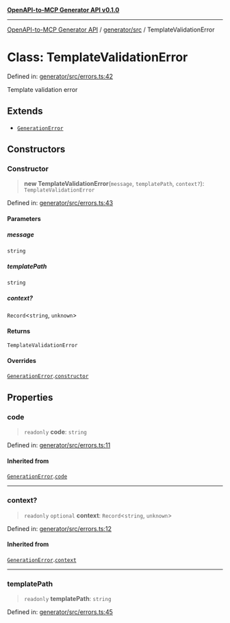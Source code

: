 [**OpenAPI-to-MCP Generator API v0.1.0**](../../../README.md)

***

[OpenAPI-to-MCP Generator API](../../../modules.md) / [generator/src](../README.md) / TemplateValidationError

# Class: TemplateValidationError

Defined in: [generator/src/errors.ts:42](https://github.com/salacoste/openapi-mcp-generator/blob/fda5c6400a831cddbad9eacd652e11b2f7410b22/packages/generator/src/errors.ts#L42)

Template validation error

## Extends

- [`GenerationError`](GenerationError.md)

## Constructors

### Constructor

> **new TemplateValidationError**(`message`, `templatePath`, `context?`): `TemplateValidationError`

Defined in: [generator/src/errors.ts:43](https://github.com/salacoste/openapi-mcp-generator/blob/fda5c6400a831cddbad9eacd652e11b2f7410b22/packages/generator/src/errors.ts#L43)

#### Parameters

##### message

`string`

##### templatePath

`string`

##### context?

`Record`\<`string`, `unknown`\>

#### Returns

`TemplateValidationError`

#### Overrides

[`GenerationError`](GenerationError.md).[`constructor`](GenerationError.md#constructor)

## Properties

### code

> `readonly` **code**: `string`

Defined in: [generator/src/errors.ts:11](https://github.com/salacoste/openapi-mcp-generator/blob/fda5c6400a831cddbad9eacd652e11b2f7410b22/packages/generator/src/errors.ts#L11)

#### Inherited from

[`GenerationError`](GenerationError.md).[`code`](GenerationError.md#code)

***

### context?

> `readonly` `optional` **context**: `Record`\<`string`, `unknown`\>

Defined in: [generator/src/errors.ts:12](https://github.com/salacoste/openapi-mcp-generator/blob/fda5c6400a831cddbad9eacd652e11b2f7410b22/packages/generator/src/errors.ts#L12)

#### Inherited from

[`GenerationError`](GenerationError.md).[`context`](GenerationError.md#context)

***

### templatePath

> `readonly` **templatePath**: `string`

Defined in: [generator/src/errors.ts:45](https://github.com/salacoste/openapi-mcp-generator/blob/fda5c6400a831cddbad9eacd652e11b2f7410b22/packages/generator/src/errors.ts#L45)
